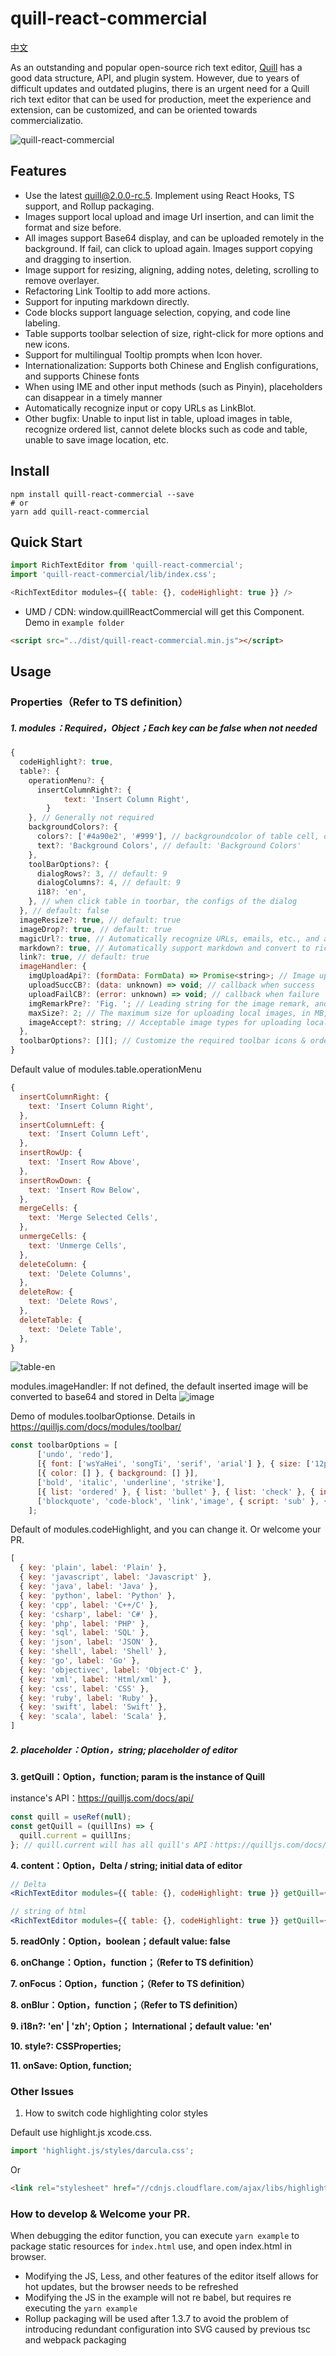 # quill-react-commercial

[中文](/readme_CN.md)

As an outstanding and popular open-source rich text editor, [Quill](https://github.com/quilljs/quill) has a good data structure, API, and plugin system. However, due to years of difficult updates and outdated plugins, there is an urgent need for a Quill rich text editor that can be used for production, meet the experience and extension, can be customized, and can be oriented towards commercializatio.

![quill-react-commercial](https://cdn.jsdelivr.net/gh/ludejun/quill-react-commercial/example/images/quill-react-commercial.jpg)



## Features

- Use the latest quill@2.0.0-rc.5. Implement using React Hooks, TS support, and Rollup packaging.
- Images support local upload and image Url insertion, and can limit the format and size before.
- All images support Base64 display, and can be uploaded remotely in the background. If fail, can click to upload again. Images support copying and dragging to insertion.
- Image support for resizing, aligning, adding notes, deleting, scrolling to remove overlayer.
- Refactoring Link Tooltip to add more actions.
- Support for inputing markdown directly.
- Code blocks support language selection, copying, and code line labeling.
- Table supports toolbar selection of size, right-click for more options and new icons.
- Support for multilingual Tooltip prompts when Icon hover.
- Internationalization: Supports both Chinese and English configurations, and supports Chinese fonts
- When using IME and other input methods (such as Pinyin), placeholders can disappear in a timely manner
- Automatically recognize input or copy URLs as LinkBlot.
- Other bugfix: Unable to input list in table, upload images in table, recognize ordered list, cannot delete blocks such as code and table, unable to save image location, etc.





## Install

```shell
npm install quill-react-commercial --save
# or
yarn add quill-react-commercial
```

## Quick Start
```javascript
import RichTextEditor from 'quill-react-commercial';
import 'quill-react-commercial/lib/index.css';

<RichTextEditor modules={{ table: {}, codeHighlight: true }} />
```

- UMD / CDN: window.quillReactCommercial will get this Component. Demo in `example folder`
```html
<script src="../dist/quill-react-commercial.min.js"></script>
```



## Usage

### Properties（Refer to TS definition）

##### 1. modules：Required，Object；Each key can be false when not needed

```js
{
  codeHighlight?: true,
  table?: {
    operationMenu?: {
      insertColumnRight?: {
    		text: 'Insert Column Right',
  		}
    }, // Generally not required 
    backgroundColors?: {
      colors?: ['#4a90e2', '#999'], // backgroundcolor of table cell, default: ['#dbc8ff', '#6918b4', '#4a90e2', '#999', '#fff']
      text?: 'Background Colors', // default: 'Background Colors'
    },
    toolBarOptions?: {
      dialogRows?: 3, // default: 9
      dialogColumns?: 4, // default: 9
      i18?: 'en',
    }, // when click table in toorbar, the configs of the dialog
  }, // default: false
  imageResize?: true, // default: true
  imageDrop?: true, // default: true
  magicUrl?: true, // Automatically recognize URLs, emails, etc., and add LinkBlot; default: true
  markdown?: true, // Automatically support markdown and convert to rich text; default: true
  link?: true, // default: true
  imageHandler: {
    imgUploadApi?: (formData: FormData) => Promise<string>; // Image upload API, it should return a Promise with a URL when resolve
    uploadSuccCB?: (data: unknown) => void; // callback when success
    uploadFailCB?: (error: unknown) => void; // callback when failure
    imgRemarkPre?: 'Fig. '; // Leading string for the image remark, and can be deleted
    maxSize?: 2; // The maximum size for uploading local images, in MB, defaults to 5MB
    imageAccept?: string; // Acceptable image types for uploading local images, default: 'image/png, image/gif, image/jpeg, image/bmp, image/x-icon'
  },
  toolbarOptions?: [][]; // Customize the required toolbar icons & order
}
```

Default value of modules.table.operationMenu

```js
{
  insertColumnRight: {
    text: 'Insert Column Right',
  },
  insertColumnLeft: {
    text: 'Insert Column Left',
  },
  insertRowUp: {
    text: 'Insert Row Above',
  },
  insertRowDown: {
    text: 'Insert Row Below',
  },
  mergeCells: {
    text: 'Merge Selected Cells',
  },
  unmergeCells: {
    text: 'Unmerge Cells',
  },
  deleteColumn: {
    text: 'Delete Columns',
  },
  deleteRow: {
    text: 'Delete Rows',
  },
  deleteTable: {
    text: 'Delete Table',
  },
}
```

![table-en](https://cdn.jsdelivr.net/gh/ludejun/quill-react-commercial/example/images/table-en.jpg)

modules.imageHandler: If not defined, the default inserted image will be converted to base64 and stored in Delta
![image](https://raw.githubusercontent.com/ludejun/quill-react-commercial/master/example/images/image.gif)


Demo of modules.toolbarOptionse. Details in https://quilljs.com/docs/modules/toolbar/

```javascript
const toolbarOptions = [
      ['undo', 'redo'],
      [{ font: ['wsYaHei', 'songTi', 'serif', 'arial'] }, { size: ['12px', '14px', '18px', '36px'] }],
      [{ color: [] }, { background: [] }],
      ['bold', 'italic', 'underline', 'strike'],
      [{ list: 'ordered' }, { list: 'bullet' }, { list: 'check' }, { indent: '-1' }, { indent: '+1' }, { align: [] }],
      ['blockquote', 'code-block', 'link','image', { script: 'sub' }, { script: 'super' }, 'table', 'clean'],
    ];
```

Default of modules.codeHighlight, and you can change it. Or welcome your PR.

```javascript
[
  { key: 'plain', label: 'Plain' },
  { key: 'javascript', label: 'Javascript' },
  { key: 'java', label: 'Java' },
  { key: 'python', label: 'Python' },
  { key: 'cpp', label: 'C++/C' },
  { key: 'csharp', label: 'C#' },
  { key: 'php', label: 'PHP' },
  { key: 'sql', label: 'SQL' },
  { key: 'json', label: 'JSON' },
  { key: 'shell', label: 'Shell' },
  { key: 'go', label: 'Go' },
  { key: 'objectivec', label: 'Object-C' },
  { key: 'xml', label: 'Html/xml' },
  { key: 'css', label: 'CSS' },
  { key: 'ruby', label: 'Ruby' },
  { key: 'swift', label: 'Swift' },
  { key: 'scala', label: 'Scala' },
]
```



##### 2. placeholder：Option，string; placeholder of editor

**3. getQuill：Option，function; param is the instance of Quill**

instance's API：https://quilljs.com/docs/api/

```jsx
const quill = useRef(null);
const getQuill = (quillIns) => {
  quill.current = quillIns;
}; // quill.current will has all quill's API：https://quilljs.com/docs/api/
```



**4. content：Option，Delta / string; initial data of editor**

```jsx
// Delta
<RichTextEditor modules={{ table: {}, codeHighlight: true }} getQuill={getQuill} content={JSON.parse("{\"ops\":[{\"insert\":\"Hello quill-react-commercial!\\n\"}]}")} />

// string of html
<RichTextEditor modules={{ table: {}, codeHighlight: true }} getQuill={getQuill} content={'<h1>Hello quill-react-commercial!</h1>'} />
```



**5. readOnly：Option，boolean；default value: false**

**6. onChange：Option，function；（Refer to TS definition）**

**7. onFocus：Option，function；（Refer to TS definition）**

**8. onBlur：Option，function；（Refer to TS definition）**

**9. i18n?: 'en' | 'zh'; Option； International；default value: 'en'**

**10. style?: CSSProperties;**

**11. onSave: Option, function;**


### Other Issues

1. How to switch code highlighting color styles

Default use highlight.js xcode.css. 

```javascript
import 'highlight.js/styles/darcula.css';
```

Or

```html
<link rel="stylesheet" href="//cdnjs.cloudflare.com/ajax/libs/highlight.js/10.1.2/styles/androidstudio.min.css">
```



### How to develop & Welcome your PR.

When debugging the editor function, you can execute `yarn example` to package static resources for `index.html` use, and open index.html in browser.

- Modifying the JS, Less, and other features of the editor itself allows for hot updates, but the browser needs to be refreshed
- Modifying the JS in the example will not re babel, but requires re executing the `yarn example`
- Rollup packaging will be used after 1.3.7 to avoid the problem of introducing redundant configuration into SVG caused by previous tsc and webpack packaging



